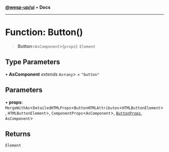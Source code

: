 [**@wesp-up/ui**](../README.md) • **Docs**

***

# Function: Button()

> **Button**\<`AsComponent`\>(`props`): `Element`

## Type Parameters

• **AsComponent** *extends* `As`\<`any`\> = `"button"`

## Parameters

• **props**: `MergeWithAs`\<`DetailedHTMLProps`\<`ButtonHTMLAttributes`\<`HTMLButtonElement`\>, `HTMLButtonElement`\>, `ComponentProps`\<`AsComponent`\>, [`ButtonProps`](../interfaces/ButtonProps.md), `AsComponent`\>

## Returns

`Element`
